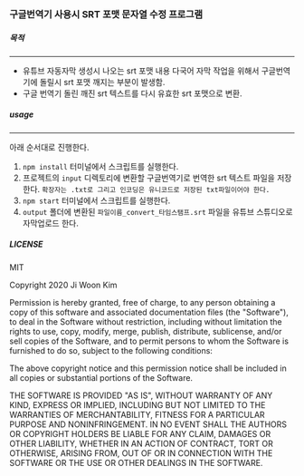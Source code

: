 ### 구글번역기 사용시 SRT 포맷 문자열 수정 프로그램

##### 목적
---
- 유튜브 자동자막 생성시 나오는 srt 포맷 내용 다국어 자막 작업을 위해서 구글번역기에 돌릴시 srt 포맷 깨지는 부분이 발생함.
- 구글 번역기 돌린 깨진 srt 텍스트를 다시 유효한 srt 포맷으로 변환.

##### usage 
---
아래 순서대로 진행한다.
1. ```npm install``` 터미널에서 스크립트를 실행한다.
2. 프로젝트의 `input` 디렉토리에 변환할 구글번역기로 번역한 srt 텍스트 파일을 저장한다. ```확장자는 .txt로 그리고 인코딩은 유니코드로 저장된 txt파일이어야 한다.```
3. ```npm start``` 터미널에서 스크립트를 실행한다.
4. `output` 폴더에 변환된 `파일이름_convert_타임스탬프.srt` 파일을 유튜브 스튜디오로 자막업로드 한다.


##### LICENSE

MIT

Copyright 2020 Ji Woon Kim

Permission is hereby granted, free of charge, to any person obtaining a copy of this software and associated documentation files (the "Software"), to deal in the Software without restriction, including without limitation the rights to use, copy, modify, merge, publish, distribute, sublicense, and/or sell copies of the Software, and to permit persons to whom the Software is furnished to do so, subject to the following conditions:

The above copyright notice and this permission notice shall be included in all copies or substantial portions of the Software.

THE SOFTWARE IS PROVIDED "AS IS", WITHOUT WARRANTY OF ANY KIND, EXPRESS OR IMPLIED, INCLUDING BUT NOT LIMITED TO THE WARRANTIES OF MERCHANTABILITY, FITNESS FOR A PARTICULAR PURPOSE AND NONINFRINGEMENT. IN NO EVENT SHALL THE AUTHORS OR COPYRIGHT HOLDERS BE LIABLE FOR ANY CLAIM, DAMAGES OR OTHER LIABILITY, WHETHER IN AN ACTION OF CONTRACT, TORT OR OTHERWISE, ARISING FROM, OUT OF OR IN CONNECTION WITH THE SOFTWARE OR THE USE OR OTHER DEALINGS IN THE SOFTWARE.